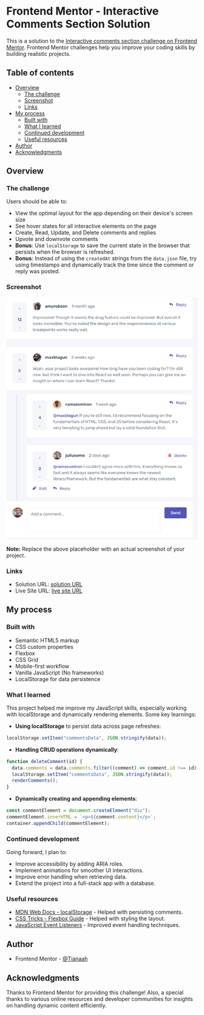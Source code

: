 # Frontend Mentor - Interactive Comments Section Solution

This is a solution to the [Interactive comments section challenge on Frontend Mentor](https://www.frontendmentor.io/challenges/interactive-comments-section-iG1RugEG9). Frontend Mentor challenges help you improve your coding skills by building realistic projects.

## Table of contents

- [Overview](README-template.md#overview)
  - [The challenge](README-template.md#the-challenge)
  - [Screenshot](README-template.md#screenshot)
  - [Links](README-template.md#links)
- [My process](README-template.md#my-process)
  - [Built with](README-template.md#built-with)
  - [What I learned](README-template.md#what-i-learned)
  - [Continued development](README-template.md#continued-development)
  - [Useful resources](README-template.md#useful-resources)
- [Author](README-template.md#author)
- [Acknowledgments](README-template.md#acknowledgments)

## Overview

### The challenge

Users should be able to:

- View the optimal layout for the app depending on their device's screen size
- See hover states for all interactive elements on the page
- Create, Read, Update, and Delete comments and replies
- Upvote and downvote comments
- **Bonus**: Use `localStorage` to save the current state in the browser that persists when the browser is refreshed.
- **Bonus**: Instead of using the `createdAt` strings from the `data.json` file, try using timestamps and dynamically track the time since the comment or reply was posted.

### Screenshot

![](./design/FireShot%20Capture%20005%20-%20Frontend%20Mentor%20-%20Interactive%20comments%20section%20-%20[127.0.0.1].png)

**Note:** Replace the above placeholder with an actual screenshot of your project.

### Links

- Solution URL: [solution URL](https://github.com/Tianaah/Interactive-Comment-Section)
- Live Site URL: [ live site URL](http://127.0.0.1:5500/interactive-comments-section-main/)

## My process

### Built with

- Semantic HTML5 markup
- CSS custom properties
- Flexbox
- CSS Grid
- Mobile-first workflow
- Vanilla JavaScript (No frameworks)
- LocalStorage for data persistence

### What I learned

This project helped me improve my JavaScript skills, especially working with localStorage and dynamically rendering elements. Some key learnings:

- **Using localStorage** to persist data across page refreshes:

```js
localStorage.setItem("commentsData", JSON.stringify(data));
```

- **Handling CRUD operations dynamically**:

```js
function deleteComment(id) {
  data.comments = data.comments.filter((comment) => comment.id !== id);
  localStorage.setItem("commentsData", JSON.stringify(data));
  renderComments();
}
```

- **Dynamically creating and appending elements**:

```js
const commentElement = document.createElement("div");
commentElement.innerHTML = `<p>${comment.content}</p>`;
container.appendChild(commentElement);
```

### Continued development

Going forward, I plan to:

- Improve accessibility by adding ARIA roles.
- Implement animations for smoother UI interactions.
- Improve error handling when retrieving data.
- Extend the project into a full-stack app with a database.

### Useful resources

- [MDN Web Docs - localStorage](https://developer.mozilla.org/en-US/docs/Web/API/Window/localStorage) - Helped with persisting comments.
- [CSS Tricks - Flexbox Guide](https://css-tricks.com/snippets/css/a-guide-to-flexbox/) - Helped with styling the layout.
- [JavaScript Event Listeners](https://developer.mozilla.org/en-US/docs/Web/API/EventTarget/addEventListener) - Improved event handling techniques.

## Author

- Frontend Mentor - [@Tianaah](https://www.frontendmentor.io/profile/Tianaah)

## Acknowledgments

Thanks to Frontend Mentor for providing this challenge! Also, a special thanks to various online resources and developer communities for insights on handling dynamic content efficiently.
